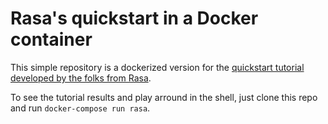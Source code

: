 # Rasa's quickstart in a Docker container

This simple repository is a dockerized version for the [quickstart tutorial developed by the folks from Rasa](https://rasa.com/docs/nlu/installation/).

To see the tutorial results and play arround in the shell, just clone this repo and run `docker-compose run rasa`.
